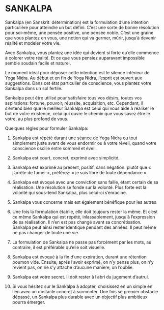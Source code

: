 # SANKALPA

Sankalpa (en Sanskrit: détermination) est la formulation d’une intention particulière pour atteindre un but défini. C’est une sorte de bonne résolution pour soi-même, une pensée positive, une pensée noble. C’est une graine que vous plantez en vous, une notion qui va germer, mûrir, jusqu’à devenir réalité et modeler votre vie.

Avec Sankalpa, vous plantez une idée qui devient si forte qu’elle commence à colorer votre réalité. Et ce que vous pensiez auparavant impossible semble soudain facile et naturel.

Le moment idéal pour déposer cette intention est le silence intérieur de Yoga Nidra. Au début et en fin de Yoga Nidra, l’esprit est ouvert aux suggestions. Dans cet état particulier de conscience, vous plantez votre Sankalpa dans un sol fertile.

Sankalpa peut être utilisé pour satisfaire tous vos désirs, toutes vos aspirations: fortune, pouvoir, réussite, acquisition, etc. Cependant, il s’entend bien que le meilleur Sankalpa est celui qui vous aide à réaliser le but de votre existence, celui qui ouvre le chemin que vous savez être le votre, au plus profond de vous.

Quelques règles pour formuler Sankalpa:

1. Sankalpa est répété durant une séance de Yoga Nidra ou tout simplement juste avant de vous endormir ou à votre réveil, quand votre conscience oscille entre sommeil et éveil.

2. Sankalpa est court, concret, exprimé avec simplicité.

3. Sankalpa est exprimé au présent, positif, sans négation: plutôt que « j’arrête de fumer », préférez: « je suis libre de toute dépendance ».

3. Sankalpa est évoqué avec une conviction sans faille, étant certain de sa réalisation. Une résolution se fonde sur la volonté. Plus forte est la volonté qui sous-tend Sankalpa, plus celui-ci s’enracine.

4. Sankalpa vous concerne mais est également bénéfique pour les autres.

5. Une fois la formulation établie, elle doit toujours rester la même. Et c’est ce même Sankalpa qui est répété, inlassablement, jusqu’à l’expression de sa réalisation. Il n’en est pas changé avant sa concrétisation. Sankalpa peut ainsi rester identique pendant des années. Il peut même ne pas changer de toute une vie.

6. La formulation de Sankalpa ne passe pas forcément par les mots, au contraire, il est préférable qu’elle soit visuelle.

7. Sankalpa est évoqué à la fin d’une expiration, durant une rétention poumon vide. Ensuite, après l’avoir exprimé, on n’y pense plus, on n’y revient pas, on ne s’y attache d’aucune manière, on l’oublie.

8. Sankalpa est votre secret. Il doit rester à l’abri du jugement d’autrui.

9. Si vous hésitez sur le Sankalpa à adopter, choisissez en un simple en lien avec un obstacle concret à surmonter. Une fois se premier obstacle dépassé, un Sankalpa plus durable avec un objectif plus ambitieux pourra émerger.
